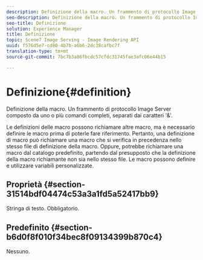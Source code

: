 ```yaml
---
description: Definizione della macro. Un frammento di protocollo Image Server composto da uno o più comandi completi, separati dai caratteri '&'.
seo-description: Definizione della macro. Un frammento di protocollo Image Server composto da uno o più comandi completi, separati dai caratteri '&'.
seo-title: Definizione
solution: Experience Manager
title: Definizione
topic: Scene7 Image Serving - Image Rendering API
uuid: f576d5e7-cd80-4b7b-a6b6-2dc38cafbc7f
translation-type: tm+mt
source-git-commit: 7bc7b3a86fbcdc57cfdc31745fae3afc06e44b15

---
```



# Definizione{#definition}

Definizione della macro. Un frammento di protocollo Image Server composto da uno o più comandi completi, separati dai caratteri &#39;&amp;&#39;.

Le definizioni delle macro possono richiamare altre macro, ma è necessario definire le macro prima di poterle fare riferimento. Pertanto, una definizione di macro può richiamare una macro che si verifica in precedenza nello stesso file di definizione della macro. Oppure, potrebbe richiamare una macro dal catalogo predefinito, partendo dal presupposto che la definizione della macro richiamante non sia nello stesso file. Le macro possono definire e utilizzare variabili personalizzate.

## Proprietà {#section-31514bdf04474c53a3a1fd5a52417bb9}

Stringa di testo. Obbligatorio.

## Predefinito {#section-b6d0f8f010f34bec8f09134399b870c4}

Nessuno.
